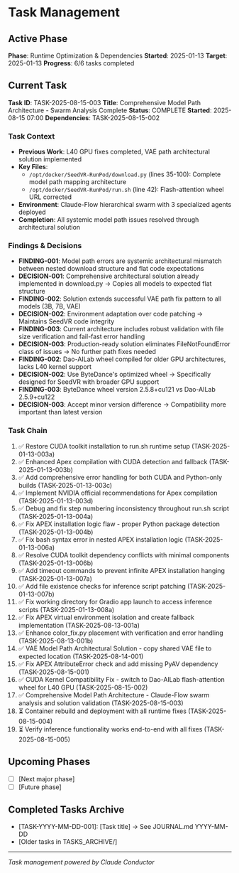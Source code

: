 # Task Management

## Active Phase
**Phase**: Runtime Optimization & Dependencies
**Started**: 2025-01-13
**Target**: 2025-01-13
**Progress**: 6/6 tasks completed

## Current Task
**Task ID**: TASK-2025-08-15-003
**Title**: Comprehensive Model Path Architecture - Swarm Analysis Complete
**Status**: COMPLETE
**Started**: 2025-08-15 07:00
**Dependencies**: TASK-2025-08-15-002

### Task Context
<!-- Critical information needed to resume this task -->
- **Previous Work**: L40 GPU fixes completed, VAE path architectural solution implemented
- **Key Files**: 
  - `/opt/docker/SeedVR-RunPod/download.py` (lines 35-100): Complete model path mapping architecture
  - `/opt/docker/SeedVR-RunPod/run.sh` (line 42): Flash-attention wheel URL corrected
- **Environment**: Claude-Flow hierarchical swarm with 3 specialized agents deployed
- **Completion**: All systemic model path issues resolved through architectural solution

### Findings & Decisions
- **FINDING-001**: Model path errors are systemic architectural mismatch between nested download structure and flat code expectations
- **DECISION-001**: Comprehensive architectural solution already implemented in download.py → Copies all models to expected flat structure
- **FINDING-002**: Solution extends successful VAE path fix pattern to all models (3B, 7B, VAE)
- **DECISION-002**: Environment adaptation over code patching → Maintains SeedVR code integrity
- **FINDING-003**: Current architecture includes robust validation with file size verification and fail-fast error handling
- **DECISION-003**: Production-ready solution eliminates FileNotFoundError class of issues → No further path fixes needed
- **FINDING-002**: Dao-AILab wheel compiled for older GPU architectures, lacks L40 kernel support
- **DECISION-002**: Use ByteDance's optimized wheel → Specifically designed for SeedVR with broader GPU support
- **FINDING-003**: ByteDance wheel version 2.5.8+cu121 vs Dao-AILab 2.5.9+cu122
- **DECISION-003**: Accept minor version difference → Compatibility more important than latest version
### Task Chain
1. ✅ Restore CUDA toolkit installation to run.sh runtime setup (TASK-2025-01-13-003a)
2. ✅ Enhanced Apex compilation with CUDA detection and fallback (TASK-2025-01-13-003b)
3. ✅ Add comprehensive error handling for both CUDA and Python-only builds (TASK-2025-01-13-003c)
4. ✅ Implement NVIDIA official recommendations for Apex compilation (TASK-2025-01-13-003d)
5. ✅ Debug and fix step numbering inconsistency throughout run.sh script (TASK-2025-01-13-004a)
6. ✅ Fix APEX installation logic flaw - proper Python package detection (TASK-2025-01-13-004b)
7. ✅ Fix bash syntax error in nested APEX installation logic (TASK-2025-01-13-006a)
8. ✅ Resolve CUDA toolkit dependency conflicts with minimal components (TASK-2025-01-13-006b)
9. ✅ Add timeout commands to prevent infinite APEX installation hanging (TASK-2025-01-13-007a)
10. ✅ Add file existence checks for inference script patching (TASK-2025-01-13-007b)
11. ✅ Fix working directory for Gradio app launch to access inference scripts (TASK-2025-01-13-008a)
12. ✅ Fix APEX virtual environment isolation and create fallback implementation (TASK-2025-08-13-001a)
13. ✅ Enhance color_fix.py placement with verification and error handling (TASK-2025-08-13-001b)
14. ✅ VAE Model Path Architectural Solution - copy shared VAE file to expected location (TASK-2025-08-14-001)
15. ✅ Fix APEX AttributeError check and add missing PyAV dependency (TASK-2025-08-15-001)
16. ✅ CUDA Kernel Compatibility Fix - switch to Dao-AILab flash-attention wheel for L40 GPU (TASK-2025-08-15-002)
17. ✅ Comprehensive Model Path Architecture - Claude-Flow swarm analysis and solution validation (TASK-2025-08-15-003)
18. ⏳ Container rebuild and deployment with all runtime fixes (TASK-2025-08-15-004)
19. ⏳ Verify inference functionality works end-to-end with all fixes (TASK-2025-08-15-005)

## Upcoming Phases
<!-- Future work not yet started -->
- [ ] [Next major phase]
- [ ] [Future phase]

## Completed Tasks Archive
<!-- Recent completions for quick reference -->
- [TASK-YYYY-MM-DD-001]: [Task title] → See JOURNAL.md YYYY-MM-DD
- [Older tasks in TASKS_ARCHIVE/]

---
*Task management powered by Claude Conductor*